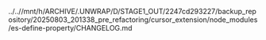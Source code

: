 ../..//mnt/h/ARCHIVE/.UNWRAP/D/STAGE1_OUT/2247cd293227/backup_repository/20250803_201338_pre_refactoring/cursor_extension/node_modules/es-define-property/CHANGELOG.md